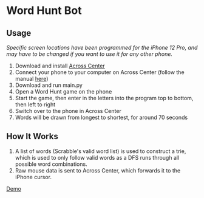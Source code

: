 # Word Hunt Bot
## Usage
*Specific screen locations have been programmed for the iPhone 12 Pro, and may have to be changed if you want to use it for any other phone.*
1) Download and install [Across Center](http://www.acrosscenter.com/)
2) Connect your phone to your computer on Across Center (follow the manual [here](http://www.acrosscenter.com/manual/))
3) Download and run main.py
4) Open a Word Hunt game on the phone
5) Start the game, then enter in the letters into the program top to bottom, then left to right
6) Switch over to the phone in Across Center
7) Words will be drawn from longest to shortest, for around 70 seconds

## How It Works
1) A list of words (Scrabble's valid word list) is used to construct a trie, which is used to only follow valid words as a DFS runs through all possible word combinations.
2) Raw mouse data is sent to Across Center, which forwards it to the iPhone cursor.


[Demo](https://youtu.be/rOtLNpUU4B8)
